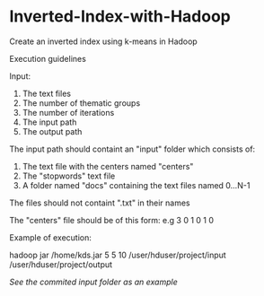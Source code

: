 # Inverted-Index-with-Hadoop
Create an inverted index using k-means in Hadoop

Execution guidelines

Input: 
1. The text files
2. The number of thematic groups
3. The number of iterations
4. The input path
5. The output path

The input path should containt an "input" folder which consists of:
1. The text file with the centers named "centers"
2. The "stopwords" text file
3. A folder named "docs" containing the text files named 0...N-1

The files should not containt ".txt" in their names

The "centers" file should be of this form:
<group> <vector>
e.g 3 0 1 0 1 0

Example of execution:

hadoop jar /home/kds.jar 5 5 10 /user/hduser/project/input
/user/hduser/project/output

*See the commited input folder as an example*
